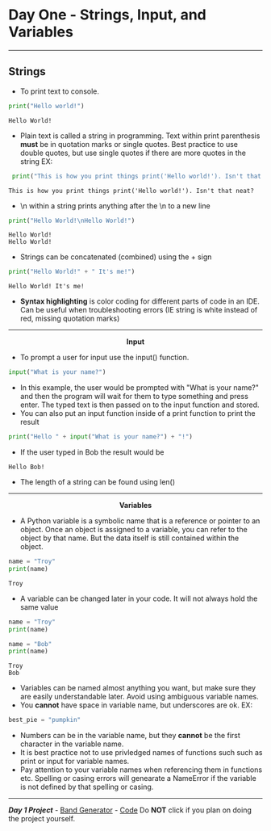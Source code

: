 # Day One - Strings, Input, and Variables

---

## Strings


- To print text to console.
```python
print("Hello world!")
```
```
Hello World!
```
- Plain text is called a string in programming. Text within print parenthesis **must** be in quotation marks or single quotes. Best practice to use double quotes, but use single quotes if there are more quotes in the string EX: 
```python
 print("This is how you print things print('Hello world!'). Isn't that neat?")
 ```
 ```
 This is how you print things print('Hello world!'). Isn't that neat?
 ```
- \n within a string prints anything after the \n to a new line
```python
print("Hello World!\nHello World!")
```
```
Hello World!
Hello World!
```
- Strings can be concatenated (combined) using the + sign

```python
print("Hello World!" + " It's me!")
```
```
Hello World! It's me!
```

- **Syntax highlighting** is color coding for different parts of code in an IDE. Can be useful when troubleshooting errors (IE string is white instead of red, missing quotation marks)

---

<p align=center><b>Input</b></p>



- To prompt a user for input use the input() function.
```python
input("What is your name?")
```
- In this example, the user would be prompted with "What is your name?" and then the program will wait for them to type something and press enter. The typed text is then passed on to the input function and stored.
- You can also put an input function inside of a print function to print the result
```python
print("Hello " + input("What is your name?") + "!")
```
- If the user typed in Bob the result would be
```
Hello Bob!
```
- The length of a string can be found using len()

---

<p align=center><b>Variables</b></p>

- A Python variable is a symbolic name that is a reference or pointer to an object. Once an object is assigned to a variable, you can refer to the object by that name. But the data itself is still contained within the object.

```python
name = "Troy"
print(name)
```
```
Troy
```
- A variable can be changed later in your code. It will not always hold the same value
```python
name = "Troy"
print(name)

name = "Bob"
print(name)
```
```
Troy
Bob
```
- Variables can be named almost anything you want, but make sure they are easily understandable later. Avoid using ambiguous variable names. 
- You **cannot** have space in variable name, but underscores are ok. EX:
```python
best_pie = "pumpkin"
```
- Numbers can be in the variable name, but they **cannot** be the first character in the variable name. 
- It is best practice not to use privledged names of functions such such as print or input for variable names.
- Pay attention to your variable names when referencing them in functions etc. Spelling or casing errors will genearate a NameError if the variable is not defined by that spelling or casing.

---
***Day 1 Project*** - [Band Generator](https://replit.com/@TroyCaywood/band-name-generator-start?v=1) - [Code](https://github.com/TroyCaywood/Python/blob/main/100%20Days%20of%20Code/Day-1/band_generator.py) Do **NOT** click if you plan on doing the project yourself.
